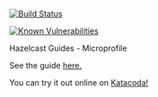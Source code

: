 [![Build Status](https://travis-ci.org/enozcan/guide-kubernetes-caching-hazelcast-microprofile.svg?branch=master)](https://travis-ci.org/enozcan/guide-kubernetes-caching-hazelcast-microprofile)

[![Known Vulnerabilities](https://snyk.io//test/github/enozcan/guide-kubernetes-caching-hazelcast-microprofile/badge.svg?targetFile=final/pom.xml)](https://snyk.io//test/github/enozcan/guide-kubernetes-caching-hazelcast-microprofile?targetFile=final/pom.xml)

Hazelcast Guides - Microprofile

See the guide [here.](http://35.188.138.168.xip.io/2019/07/18/hazelcast-caching-in-microprofile/)

You can try it out online on [Katacoda!](https://www.katacoda.com/enesozcan)
